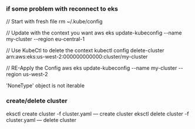 
### if some problem with reconnect to eks
// Start with fresh file
rm ~/.kube/config

// Update with the context you want
aws eks update-kubeconfig --name my-cluster --region eu-central-1

// Use KubeCtl to delete the context
kubectl config delete-cluster arn:aws:eks:us-west-2:000000000000:cluster/my-cluster

// RE-Apply the Config
aws eks update-kubeconfig --name my-cluster --region us-west-2

'NoneType' object is not iterable

### create/delete cluster
eksctl create cluster -f cluster.yaml — create cluster
eksctl delete cluster -f cluster.yaml — delete cluster